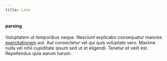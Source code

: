 ```yaml
---
title: Lane
---
```


#### parsing

Voluptatem ut temporibus neque. Nesciunt explicabo consequatur maiores [exercitationem](/dolore/odio/neque/libero/handcrafted_plastic_chicken_buckinghamshire.md) aut. Aut consectetur vel qui quis voluptate vero. Maxime nulla vel nihil cupiditate ipsum sed ut et eligendi. Tenetur et velit est. Repellendus quia earum harum.
